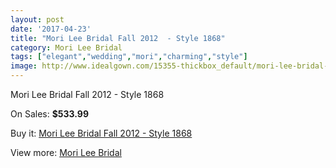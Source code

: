```yaml
---
layout: post
date: '2017-04-23'
title: "Mori Lee Bridal Fall 2012  - Style 1868"
category: Mori Lee Bridal
tags: ["elegant","wedding","mori","charming","style"]
image: http://www.idealgown.com/15355-thickbox_default/mori-lee-bridal-fall-2012-style-1868.jpg
---
```

Mori Lee Bridal Fall 2012  - Style 1868

On Sales: **$533.99**
<a href="https://www.idealgown.com/en/mori-lee-bridal/6141-mori-lee-bridal-fall-2012-style-1868.html"><amp-img layout="responsive" width="600" height="600" src="//www.idealgown.com/15355-thickbox_default/mori-lee-bridal-fall-2012-style-1868.jpg" alt="Mori Lee Bridal Fall 2012  - Style 1868 0" /></a>
<a href="https://www.idealgown.com/en/mori-lee-bridal/6141-mori-lee-bridal-fall-2012-style-1868.html"><amp-img layout="responsive" width="600" height="600" src="//www.idealgown.com/15357-thickbox_default/mori-lee-bridal-fall-2012-style-1868.jpg" alt="Mori Lee Bridal Fall 2012  - Style 1868 1" /></a>
<a href="https://www.idealgown.com/en/mori-lee-bridal/6141-mori-lee-bridal-fall-2012-style-1868.html"><amp-img layout="responsive" width="600" height="600" src="//www.idealgown.com/15356-thickbox_default/mori-lee-bridal-fall-2012-style-1868.jpg" alt="Mori Lee Bridal Fall 2012  - Style 1868 2" /></a>

Buy it: [Mori Lee Bridal Fall 2012  - Style 1868](https://www.idealgown.com/en/mori-lee-bridal/6141-mori-lee-bridal-fall-2012-style-1868.html "Mori Lee Bridal Fall 2012  - Style 1868")

View more: [Mori Lee Bridal](https://www.idealgown.com/en/90-mori-lee-bridal "Mori Lee Bridal")